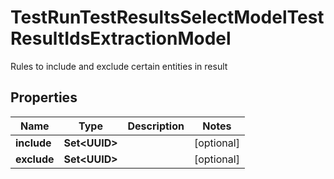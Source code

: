 

# TestRunTestResultsSelectModelTestResultIdsExtractionModel

Rules to include and exclude certain entities in result

## Properties

| Name | Type | Description | Notes |
|------------ | ------------- | ------------- | -------------|
|**include** | **Set&lt;UUID&gt;** |  |  [optional] |
|**exclude** | **Set&lt;UUID&gt;** |  |  [optional] |




